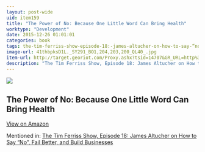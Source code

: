 ```yaml
---
layout: post-wide
uid: item159
title: "The Power of No: Because One Little Word Can Bring Health"
worktype: "Development"
date: 2015-12-26 01:01:01
categories: book
tags: the-tim-ferriss-show-episode-18:-james-altucher-on-how-to-say-“no”-fail-better-and-build-businesses
image-url: 41thbpksD1L._SY291_BO1,204,203,200_QL40_.jpg
item-url: http://target.georiot.com/Proxy.ashx?tsid=14707&GR_URL=http%3A%2F%2Fwww.amazon.com%2FPower-No-Because-Abundance-Happiness%2Fdp%2F1401945872%2F
description: "The Tim Ferriss Show, Episode 18: James Altucher on How to Say “No”, Fail Better, and Build Businesses"
---
```

<a href="http://target.georiot.com/Proxy.ashx?tsid=14707&GR_URL=http%3A%2F%2Fwww.amazon.com%2FPower-No-Because-Abundance-Happiness%2Fdp%2F1401945872%2F" target="blank"><img src="../../../../img/thumbs/41thbpksD1L._SY291_BO1,204,203,200_QL40_.jpg" class="prod-img"></a>
<h2>The Power of No: Because One Little Word Can Bring Health</h2>
<p><a class="btn btn-primary" href="http://target.georiot.com/Proxy.ashx?tsid=14707&GR_URL=http%3A%2F%2Fwww.amazon.com%2FPower-No-Because-Abundance-Happiness%2Fdp%2F1401945872%2F" target="blank">View on Amazon</a><p>
<p>Mentioned in: <a href="http://fourhourworkweek.com/2014/07/11/james-altucher/" target="blank">The Tim Ferriss Show, Episode 18: James Altucher on How to Say “No”, Fail Better, and Build Businesses</a></p>
